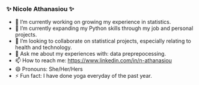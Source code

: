 ### ✨ Nicole Athanasiou ✨ 

- 🔭 I’m currently working on growing my experience in statistics.
- 🌱 I’m currently expanding my Python skills through my job and personal projects.
- 👯 I’m looking to collaborate on statistical projects, especially relating to health and technology.
- 💬 Ask me about my experiences with: data preprepocessing.
- 📫 How to reach me: https://www.linkedin.com/in/n-athanasiou
- 😄 Pronouns: She/Her/Hers
- ⚡ Fun fact: I have done yoga everyday of the past year.
